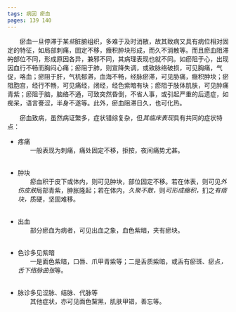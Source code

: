 ```yaml
---
tags: 病因 瘀血
pages: 139 140
---
```

&emsp;&emsp;瘀血一旦停滞于某<dfn>些</dfn>脏腑组织，多难于及时消散，故其致病又具有病位相对固定的特征，如局部刺痛，固定不移，癥积肿块形成，而久不消散等。而且瘀血阻滞~~的~~部位不同，形成原因各异，兼邪不同，其病理表现也就不同。如瘀阻于心，出现因血行不畅而胸闷心痛；瘀阻于肺，则宣降失调，或致脉络破损，可见胸痛，气促，咯血；瘀阻于肝，气机郁滞，血海不畅，经脉瘀滞，可见胁痛，癥积肿块；瘀阻胞宫，经行不畅，可见痛经，闭经，经色紫暗有块；瘀阻于肢体肌肤，可见肿痛青紫；瘀阻于脑，脑络不通，可致突然昏倒，不省人事，或引起严重的后遗症，如痴呆，语言謇涩，半身不遂等。此外，瘀血阻滞日久，也可化热。

&emsp;&emsp;瘀血致病，虽然病证繁多，症状错综复杂，但<dfn>其临床表现</dfn>具有共同的症状特点：
	
+ 疼痛<br>
	&emsp;&emsp;一般表现为刺痛，痛处固定不移，拒按，夜间痛势尤甚。<br></br>
	 
+ 肿块<br>
	&emsp;&emsp;瘀血积于皮下或体内，则可见肿块，部位固定不移。若在体表，则可见<dfn>外伤皮肤</dfn>局部青紫，肿胀隆起；若在体内，<dfn>久聚不散，</dfn>则<dfn>可形成癥积，</dfn>扪之<dfn>有痞块，</dfn>质硬，坚固难移。<br></br>
	 
+ 出血<br>
	&emsp;&emsp;部分瘀血为病者，可见出血之象，血色紫暗，夹有瘀块。<br></br>
	 
+ 色诊多见紫暗<br>
	&emsp;&emsp;一是面色紫暗，口唇、爪甲青紫等；二是舌质紫暗，或舌有瘀斑、瘀点<dfn>，舌下络脉曲张</dfn>等。<br></br>
	 
+ 脉诊多见涩脉、结脉、代脉等<br>
	&emsp;&emsp;其他症状，亦可见面色黧黑，肌肤甲错，善忘等。